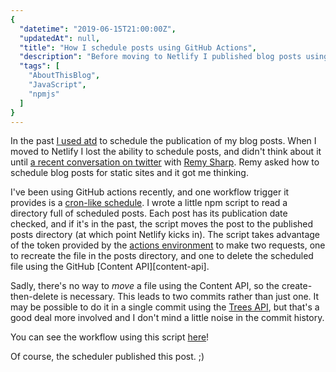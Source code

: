 ```yaml
---
{
  "datetime": "2019-06-15T21:00:00Z",
  "updatedAt": null,
  "title": "How I schedule posts using GitHub Actions",
  "description": "Before moving to Netlify I published blog posts using atd. I describe how I use GitHub Actions to recover this behaviour.",
  "tags": [
    "AboutThisBlog",
    "JavaScript",
    "npmjs"
  ]
}
---
```

In the past [I used atd](/blog/how-i-schedule-posts-using-atd) to schedule the
publication of my blog posts. When I moved to Netlify I lost the ability to
schedule posts, and didn't think about it until
[a recent conversation on twitter][convo] with [Remy Sharp][remy]. Remy asked
how to schedule blog posts for static sites and it got me thinking.

I've been using GitHub actions recently, and one workflow trigger it provides
is a [cron-like schedule][cron-like]. I wrote a little npm script to read a
directory full of scheduled posts. Each post has its publication date checked,
and if it's in the past, the script moves the post to the published posts
directory (at which point Netlify kicks in). The script takes advantage of the
token provided by the [actions environment][environment] to make two requests,
one to recreate the file in the posts directory, and one to delete the scheduled
file using the GitHub [Content API][content-api].

Sadly, there's no way to _move_ a file using the Content API, so the
create-then-delete is necessary. This leads to two commits rather than just
one. It may be possible to do it in a single commit using the
[Trees API][trees-api], but that's a good deal more involved and I don't mind
a little noise in the commit history.

You can see the workflow using this script [here][workflow]!

Of course, the scheduler published this post. ;)

[convo]: https://twitter.com/qubyte/status/1139904277894369281
[remy]: https://remysharp.com/
[cron-like]: https://developer.github.com/actions/managing-workflows/creating-and-cancelling-a-workflow/#scheduling-a-workflow
[environment]: https://developer.github.com/actions/creating-github-actions/accessing-the-runtime-environment/#environment-variables
[contents-api]: https://developer.github.com/v3/repos/contents/
[trees-api]: https://developer.github.com/v3/git/trees/
[workflow]: https://github.com/qubyte/qubyte-codes/blob/master/.github/main.workflow
